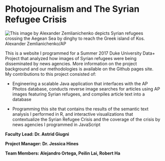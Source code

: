 # Photojournalism and The Syrian Refugee Crisis

![This image by Alexander Zemlianichenko depicts Syrian refugees crossing the Aegean Sea by dinghy to reach the Greek island of Kos. Alexander Zemlianichenko/AP](http://www.sigmalive.com/en/uploads/images/news/European_Commission-migrant-crisis-thanou.jpg)

This is a website I programmed for a Summer 2017 Duke University Data+ Project that analyzed how images of Syrian refugees were being disseminated by news agencies. More information on the project background and our methodologies is available on the Github pages site. My contributions to this project consisted of:

- Engineering a scalable Java application that interfaces with the AP Photos database, conducts reverse image searches for articles using AP images featuring Syrian refugees, and compiles article text into a database

- Programming this site that contains the results of the semantic text analysis I performed in R, and interactive visualizations that contextualize the Syrian Refugee Crisis and the coverage of the crisis by news agencies I programmed in JavaScript

__Faculty Lead: Dr. Astrid Giugni__

__Project Manager: Dr. Jessica Hines__

__Team Members: Alejandro Ortega, Peilin Lai, Robert Ha__
